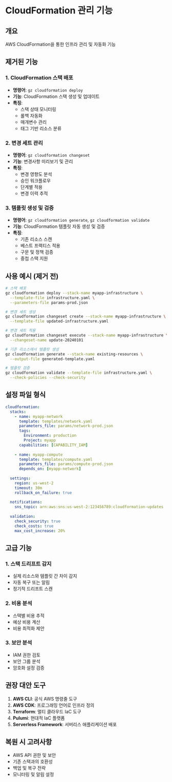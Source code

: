 # CloudFormation 관리 기능

## 개요
AWS CloudFormation을 통한 인프라 관리 및 자동화 기능

## 제거된 기능

### 1. CloudFormation 스택 배포
- **명령어**: `gz cloudformation deploy`
- **기능**: CloudFormation 스택 생성 및 업데이트
- **특징**:
  - 스택 상태 모니터링
  - 롤백 자동화
  - 매개변수 관리
  - 태그 기반 리소스 분류

### 2. 변경 세트 관리
- **명령어**: `gz cloudformation changeset`
- **기능**: 변경사항 미리보기 및 관리
- **특징**:
  - 변경 영향도 분석
  - 승인 워크플로우
  - 단계별 적용
  - 변경 이력 추적

### 3. 템플릿 생성 및 검증
- **명령어**: `gz cloudformation generate`, `gz cloudformation validate`
- **기능**: CloudFormation 템플릿 자동 생성 및 검증
- **특징**:
  - 기존 리소스 스캔
  - 베스트 프랙티스 적용
  - 구문 및 정책 검증
  - 중첩 스택 지원

## 사용 예시 (제거 전)

```bash
# 스택 배포
gz cloudformation deploy --stack-name myapp-infrastructure \
  --template-file infrastructure.yaml \
  --parameters-file params-prod.json

# 변경 세트 생성
gz cloudformation changeset create --stack-name myapp-infrastructure \
  --template-file updated-infrastructure.yaml

# 변경 세트 적용
gz cloudformation changeset execute --stack-name myapp-infrastructure \
  --changeset-name update-20240101

# 기존 리소스에서 템플릿 생성
gz cloudformation generate --stack-name existing-resources \
  --output-file generated-template.yaml

# 템플릿 검증
gz cloudformation validate --template-file infrastructure.yaml \
  --check-policies --check-security
```

## 설정 파일 형식

```yaml
cloudformation:
  stacks:
    - name: myapp-network
      template: templates/network.yaml
      parameters_file: params/network-prod.json
      tags:
        Environment: production
        Project: myapp
      capabilities: [CAPABILITY_IAM]
      
    - name: myapp-compute
      template: templates/compute.yaml
      parameters_file: params/compute-prod.json
      depends_on: [myapp-network]
      
  settings:
    region: us-west-2
    timeout: 30m
    rollback_on_failure: true
    
  notifications:
    sns_topic: arn:aws:sns:us-west-2:123456789:cloudformation-updates
    
  validation:
    check_security: true
    check_costs: true
    max_cost_increase: 20%
```

## 고급 기능

### 1. 스택 드리프트 감지
- 실제 리소스와 템플릿 간 차이 감지
- 자동 복구 또는 알림
- 정기적 드리프트 스캔

### 2. 비용 분석
- 스택별 비용 추적
- 예상 비용 계산
- 비용 최적화 제안

### 3. 보안 분석
- IAM 권한 검토
- 보안 그룹 분석
- 암호화 설정 검증

## 권장 대안 도구

1. **AWS CLI**: 공식 AWS 명령줄 도구
2. **AWS CDK**: 프로그래밍 언어로 인프라 정의
3. **Terraform**: 멀티 클라우드 IaC 도구
4. **Pulumi**: 현대적 IaC 플랫폼
5. **Serverless Framework**: 서버리스 애플리케이션 배포

## 복원 시 고려사항

- AWS API 권한 및 보안
- 기존 스택과의 호환성
- 백업 및 복구 전략
- 모니터링 및 알림 설정